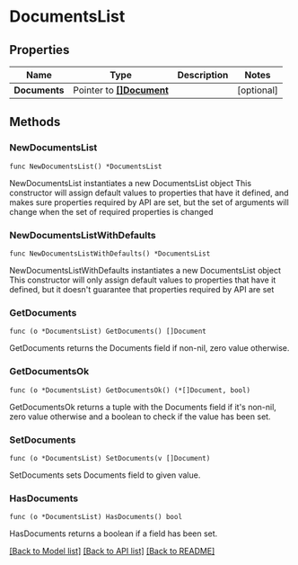 # DocumentsList

## Properties

Name | Type | Description | Notes
------------ | ------------- | ------------- | -------------
**Documents** | Pointer to [**[]Document**](Document.md) |  | [optional] 

## Methods

### NewDocumentsList

`func NewDocumentsList() *DocumentsList`

NewDocumentsList instantiates a new DocumentsList object
This constructor will assign default values to properties that have it defined,
and makes sure properties required by API are set, but the set of arguments
will change when the set of required properties is changed

### NewDocumentsListWithDefaults

`func NewDocumentsListWithDefaults() *DocumentsList`

NewDocumentsListWithDefaults instantiates a new DocumentsList object
This constructor will only assign default values to properties that have it defined,
but it doesn't guarantee that properties required by API are set

### GetDocuments

`func (o *DocumentsList) GetDocuments() []Document`

GetDocuments returns the Documents field if non-nil, zero value otherwise.

### GetDocumentsOk

`func (o *DocumentsList) GetDocumentsOk() (*[]Document, bool)`

GetDocumentsOk returns a tuple with the Documents field if it's non-nil, zero value otherwise
and a boolean to check if the value has been set.

### SetDocuments

`func (o *DocumentsList) SetDocuments(v []Document)`

SetDocuments sets Documents field to given value.

### HasDocuments

`func (o *DocumentsList) HasDocuments() bool`

HasDocuments returns a boolean if a field has been set.


[[Back to Model list]](../README.md#documentation-for-models) [[Back to API list]](../README.md#documentation-for-api-endpoints) [[Back to README]](../README.md)


